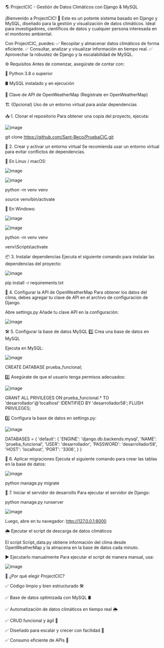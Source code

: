 🌎 ProjectCIC - Gestión de Datos Climáticos con Django & MySQL

¡Bienvenido a ProjectCIC! 🚀 Este es un potente sistema basado en Django y MySQL, diseñado para la gestión y visualización de datos climáticos. Ideal para investigadores, científicos de datos y cualquier persona interesada en el monitoreo ambiental.

Con ProjectCIC, puedes:
✅ Recopilar y almacenar datos climáticos de forma eficiente.
✅ Consultar, analizar y visualizar información en tiempo real.
✅ Aprovechar la robustez de Django y la escalabilidad de MySQL.

⚙️ Requisitos
Antes de comenzar, asegúrate de contar con:

🐍 Python 3.8 o superior

🛢️ MySQL instalado y en ejecución

📡 Clave de API de OpenWeatherMap (Regístrate en OpenWeatherMap)

🏗️ (Opcional) Uso de un entorno virtual para aislar dependencias


📥 1. Clonar el repositorio
Para obtener una copia del proyecto, ejecuta:

![image](https://github.com/user-attachments/assets/91dfdc17-401a-4118-ba1c-24571648f2af)

git clone https://github.com/Sant-Beco/PruebaCIC.git

🐍 2. Crear y activar un entorno virtual
Se recomienda usar un entorno virtual para evitar conflictos de dependencias.

🔹 En Linux / macOS:

![image](https://github.com/user-attachments/assets/ae756a98-4338-4778-b3e0-989781237b4f)

![image](https://github.com/user-attachments/assets/f5c1383c-6ce7-4b57-9abb-cbbcb21b4fb3)

python -m venv venv

source venv/bin/activate

🔹 En Windows:

![image](https://github.com/user-attachments/assets/332a5769-1676-45c7-b622-2f5e498c70a0)

![image](https://github.com/user-attachments/assets/4bbe95ce-a4c5-483d-944c-d90e92bc4707)

python -m venv venv

venv\Scripts\activate

📦 3. Instalar dependencias
Ejecuta el siguiente comando para instalar las dependencias del proyecto:

![image](https://github.com/user-attachments/assets/50c68aa7-a237-46d7-bc1e-844370714247)

pip install -r requirements.txt

🔑 4. Configurar la API de OpenWeatherMap
Para obtener los datos del clima, debes agregar tu clave de API en el archivo de configuración de Django.

Abre settings.py
Añade tu clave API en la configuración:

![image](https://github.com/user-attachments/assets/644d386e-c95a-436c-9743-44d949eee241)


🛠️ 5. Configurar la base de datos MySQL
1️⃣ Crea una base de datos en MySQL

Ejecuta en MySQL:

![image](https://github.com/user-attachments/assets/cf25df41-75dc-4b84-b4ec-6e5b4939b057)

CREATE DATABASE prueba_funcional;

2️⃣ Asegúrate de que el usuario tenga permisos adecuados:

![image](https://github.com/user-attachments/assets/0c67cde3-985b-4107-bd79-a5894a58b8dd)

GRANT ALL PRIVILEGES ON prueba_funcional.* TO 'desarrollador'@'localhost' IDENTIFIED BY 'desarrollador58';
FLUSH PRIVILEGES;

3️⃣ Configura la base de datos en settings.py:

![image](https://github.com/user-attachments/assets/33391dbf-6ec8-4f20-bdd8-c599f50a3de4)

DATABASES = {
    'default': {
        'ENGINE': 'django.db.backends.mysql',
        'NAME': 'prueba_funcional',
        'USER': 'desarrollador',
        'PASSWORD': 'desarrollador58',
        'HOST': 'localhost',
        'PORT': '3306',
    }
}


📌 6. Aplicar migraciones
Ejecuta el siguiente comando para crear las tablas en la base de datos:

![image](https://github.com/user-attachments/assets/5b3f0185-d91a-4bce-9838-1f690ea59493)

python manage.py migrate

🚀 7. Iniciar el servidor de desarrollo
Para ejecutar el servidor de Django:

python manage.py runserver

![image](https://github.com/user-attachments/assets/2253e9f1-732b-4756-b975-164f2a66d219)

Luego, abre en tu navegador:
http://127.0.0.1:8000





🌦️ Ejecutar el script de descarga de datos climáticos

El script Script_data.py obtiene información del clima desde OpenWeatherMap y la almacena en la base de datos cada minuto.

▶️ Ejecutarlo manualmente
Para ejecutar el script de manera manual, usa:

![image](https://github.com/user-attachments/assets/5deae0b7-2907-45e6-8ff6-fc1076920aeb)

🎯 ¿Por qué elegir ProjectCIC?


✅ Código limpio y bien estructurado 🛠️ 

✅ Base de datos optimizada con MySQL 🛢️ 

✅ Automatización de datos climáticos en tiempo real 🌦️ 

✅ CRUD funcional y ágil 📝 

✅ Diseñado para escalar y crecer con facilidad 🚀 

✅ Consumo eficiente de APIs 🔗 
